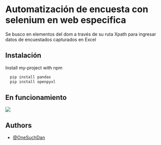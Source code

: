
# Automatización de encuesta con selenium en web especifica

Se busco en elementos del dom a través de su ruta Xpath para ingresar datos de encuestados capturados en Excel


## Instalación

Install my-project with npm

```bash
  pip install pandas
  pip install openpyxl
```

## En funcionamiento

![](https://github.com/OneSuchDan/python-selenium-auto/blob/main/upload.gif)


## Authors

- [@OneSuchDan](https://www.github.com/OneSuchDan)


